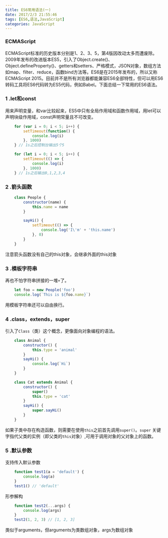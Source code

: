 ```yaml
---
title: ES6常用语法(一)
date: 2017/2/3 21:55:46
tags: [ES6,语法,JavaScript]
categories: JavaScript
---
```

### ECMAScript
ECMAScript标准的历史版本分别是1、2、3、5，第4版因改动太多而遭废除。2009年发布的改进版本ES5，引入了Object.create()、Object.defineProperty()、getters和setters、严格模式，JSON对象，数组方法如map、filter、reduce，函数bind方法等。ES6是在2015年发布的，所以又称ECMAScript 2015。目前并不是所有浏览器都能兼容ES6全部特性，但可以用ES6转码工具将ES6代码转为ES5代码，例如Babel。下面总结一下常用的ES6语法。  
<!-- more -->
### 1 .let和const
用来声明变量，和var比较起来，ES5中只有全局作用域和函数作用域，用let可以声明块级作用域，const声明常量且不可改变。
```js
    for (var i = 0; i < 5; i++) {
        setTimeout(function() {
            console.log(i)
        }, 1000)
    } // 1s之后控制台输出5个5

    for (let i = 0; i < 5; i++) {
        setTimeout(() => {
            console.log(i)
        }, 1000)
    } // 1s之后输出0,1,2,3,4

```
### 2 .箭头函数
```js
    class People {
        constructor(name) {
            this.name = name
        }

        sayHi() {
            setTimeout(() => {
                console.log('I\'m' + 'this.name')
            }, 0)
        }
    }

```
注意箭头函数没有自己的this对象，会继承外面的this对象

### 3 .模板字符串
再也不怕字符串拼接的一堆`+`了。
```js
    let foo = new People('foo')
    console.log(`This is ${foo.name}`)
```
用模板字符串还可以自由换行。

### 4 .class，extends，super
引入了`Class`（类）这个概念，更像面向对象编程的语法。
```js
    class Animal {
        constructor() {
            this.type = 'animal'
        }
        sayHi() {
            console.log(`Hi`)
        }
    }

    class Cat extends Animal {
        constructor() {
            super()
            this.type = 'cat'
        }
        sayHi() {
            super.sayHi()
        }
    }

```

如果子类中存在构造函数，则需要在使用`this`之前首先调用`super()`。`super` 关键字指代父类的实例（即父类的`this`对象）,可用于调用对象的父对象上的函数。

### 5 .默认参数
支持传入默认参数
```js
    function test1(a = 'default') {
        console.log(a)
    }
    test1() // 'default'
```
形参解构
```js
    function test2(...args) {
        console.log(args)
    }
    test2(1, 2, 3) // [1, 2, 3]

```
类似于arguments，但arguments为类数组对象，args为数组对象

